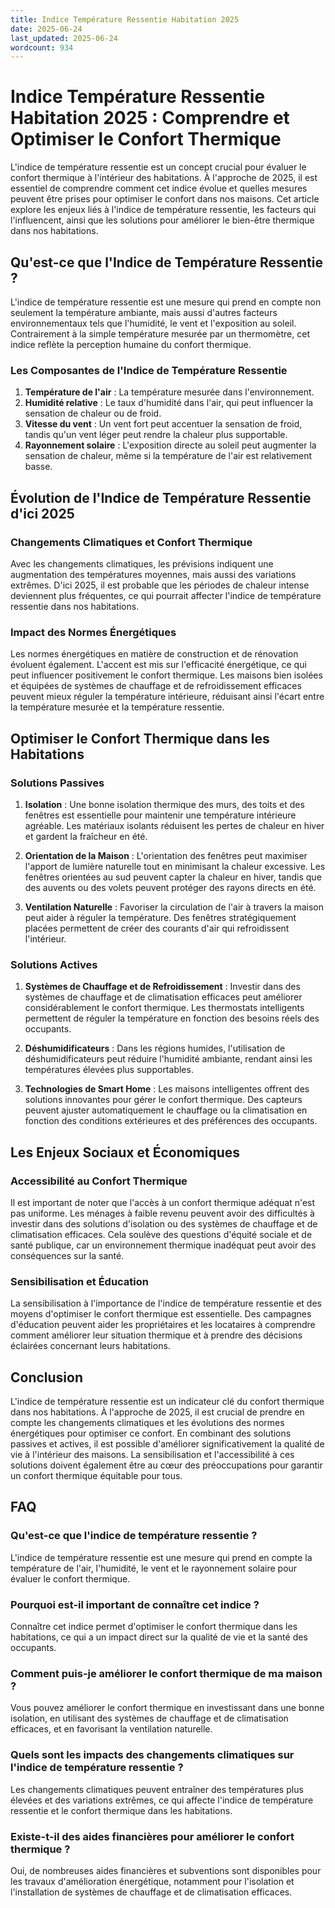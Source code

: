 ```yaml
---
title: Indice Température Ressentie Habitation 2025
date: 2025-06-24
last_updated: 2025-06-24
wordcount: 934
---
```


# Indice Température Ressentie Habitation 2025 : Comprendre et Optimiser le Confort Thermique

L'indice de température ressentie est un concept crucial pour évaluer le confort thermique à l'intérieur des habitations. À l'approche de 2025, il est essentiel de comprendre comment cet indice évolue et quelles mesures peuvent être prises pour optimiser le confort dans nos maisons. Cet article explore les enjeux liés à l'indice de température ressentie, les facteurs qui l'influencent, ainsi que les solutions pour améliorer le bien-être thermique dans nos habitations.

## Qu'est-ce que l'Indice de Température Ressentie ?

L'indice de température ressentie est une mesure qui prend en compte non seulement la température ambiante, mais aussi d'autres facteurs environnementaux tels que l'humidité, le vent et l'exposition au soleil. Contrairement à la simple température mesurée par un thermomètre, cet indice reflète la perception humaine du confort thermique.

### Les Composantes de l'Indice de Température Ressentie

1. **Température de l'air** : La température mesurée dans l'environnement.
2. **Humidité relative** : Le taux d'humidité dans l'air, qui peut influencer la sensation de chaleur ou de froid.
3. **Vitesse du vent** : Un vent fort peut accentuer la sensation de froid, tandis qu'un vent léger peut rendre la chaleur plus supportable.
4. **Rayonnement solaire** : L'exposition directe au soleil peut augmenter la sensation de chaleur, même si la température de l'air est relativement basse.

## Évolution de l'Indice de Température Ressentie d'ici 2025

### Changements Climatiques et Confort Thermique

Avec les changements climatiques, les prévisions indiquent une augmentation des températures moyennes, mais aussi des variations extrêmes. D'ici 2025, il est probable que les périodes de chaleur intense deviennent plus fréquentes, ce qui pourrait affecter l'indice de température ressentie dans nos habitations.

### Impact des Normes Énergétiques

Les normes énergétiques en matière de construction et de rénovation évoluent également. L'accent est mis sur l'efficacité énergétique, ce qui peut influencer positivement le confort thermique. Les maisons bien isolées et équipées de systèmes de chauffage et de refroidissement efficaces peuvent mieux réguler la température intérieure, réduisant ainsi l'écart entre la température mesurée et la température ressentie.

## Optimiser le Confort Thermique dans les Habitations

### Solutions Passives

1. **Isolation** : Une bonne isolation thermique des murs, des toits et des fenêtres est essentielle pour maintenir une température intérieure agréable. Les matériaux isolants réduisent les pertes de chaleur en hiver et gardent la fraîcheur en été.
   
2. **Orientation de la Maison** : L'orientation des fenêtres peut maximiser l'apport de lumière naturelle tout en minimisant la chaleur excessive. Les fenêtres orientées au sud peuvent capter la chaleur en hiver, tandis que des auvents ou des volets peuvent protéger des rayons directs en été.

3. **Ventilation Naturelle** : Favoriser la circulation de l'air à travers la maison peut aider à réguler la température. Des fenêtres stratégiquement placées permettent de créer des courants d'air qui refroidissent l'intérieur.

### Solutions Actives

1. **Systèmes de Chauffage et de Refroidissement** : Investir dans des systèmes de chauffage et de climatisation efficaces peut améliorer considérablement le confort thermique. Les thermostats intelligents permettent de réguler la température en fonction des besoins réels des occupants.

2. **Déshumidificateurs** : Dans les régions humides, l'utilisation de déshumidificateurs peut réduire l'humidité ambiante, rendant ainsi les températures élevées plus supportables.

3. **Technologies de Smart Home** : Les maisons intelligentes offrent des solutions innovantes pour gérer le confort thermique. Des capteurs peuvent ajuster automatiquement le chauffage ou la climatisation en fonction des conditions extérieures et des préférences des occupants.

## Les Enjeux Sociaux et Économiques

### Accessibilité au Confort Thermique

Il est important de noter que l'accès à un confort thermique adéquat n'est pas uniforme. Les ménages à faible revenu peuvent avoir des difficultés à investir dans des solutions d'isolation ou des systèmes de chauffage et de climatisation efficaces. Cela soulève des questions d'équité sociale et de santé publique, car un environnement thermique inadéquat peut avoir des conséquences sur la santé.

### Sensibilisation et Éducation

La sensibilisation à l'importance de l'indice de température ressentie et des moyens d'optimiser le confort thermique est essentielle. Des campagnes d'éducation peuvent aider les propriétaires et les locataires à comprendre comment améliorer leur situation thermique et à prendre des décisions éclairées concernant leurs habitations.

## Conclusion

L'indice de température ressentie est un indicateur clé du confort thermique dans nos habitations. À l'approche de 2025, il est crucial de prendre en compte les changements climatiques et les évolutions des normes énergétiques pour optimiser ce confort. En combinant des solutions passives et actives, il est possible d'améliorer significativement la qualité de vie à l'intérieur des maisons. La sensibilisation et l'accessibilité à ces solutions doivent également être au cœur des préoccupations pour garantir un confort thermique équitable pour tous.

## FAQ

### Qu'est-ce que l'indice de température ressentie ?

L'indice de température ressentie est une mesure qui prend en compte la température de l'air, l'humidité, le vent et le rayonnement solaire pour évaluer le confort thermique.

### Pourquoi est-il important de connaître cet indice ?

Connaître cet indice permet d'optimiser le confort thermique dans les habitations, ce qui a un impact direct sur la qualité de vie et la santé des occupants.

### Comment puis-je améliorer le confort thermique de ma maison ?

Vous pouvez améliorer le confort thermique en investissant dans une bonne isolation, en utilisant des systèmes de chauffage et de climatisation efficaces, et en favorisant la ventilation naturelle.

### Quels sont les impacts des changements climatiques sur l'indice de température ressentie ?

Les changements climatiques peuvent entraîner des températures plus élevées et des variations extrêmes, ce qui affecte l'indice de température ressentie et le confort thermique dans les habitations.

### Existe-t-il des aides financières pour améliorer le confort thermique ?

Oui, de nombreuses aides financières et subventions sont disponibles pour les travaux d'amélioration énergétique, notamment pour l'isolation et l'installation de systèmes de chauffage et de climatisation efficaces.